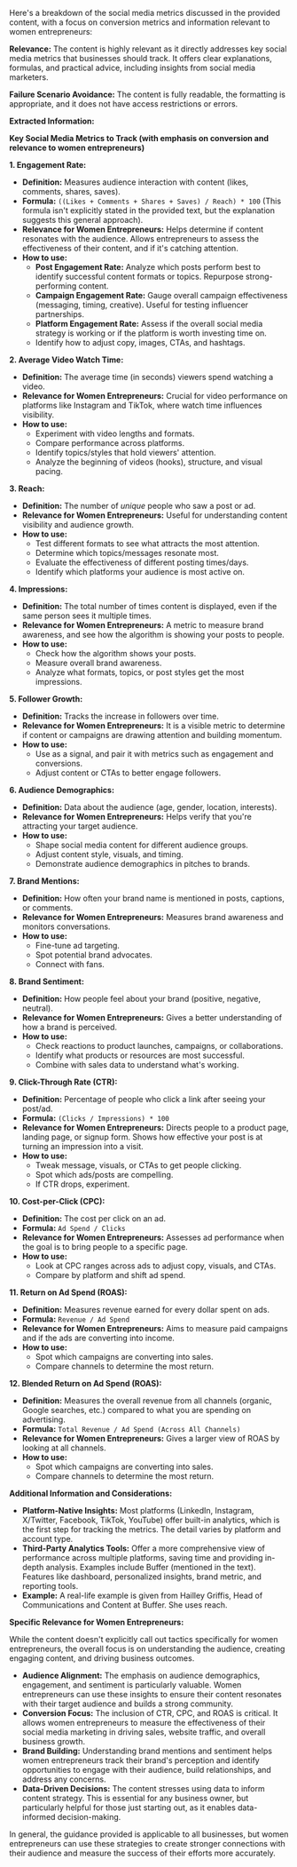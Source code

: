 Here's a breakdown of the social media metrics discussed in the provided content, with a focus on conversion metrics and information relevant to women entrepreneurs:

**Relevance:** The content is highly relevant as it directly addresses key social media metrics that businesses should track. It offers clear explanations, formulas, and practical advice, including insights from social media marketers.

**Failure Scenario Avoidance:**  The content is fully readable, the formatting is appropriate, and it does not have access restrictions or errors.

**Extracted Information:**

**Key Social Media Metrics to Track (with emphasis on conversion and relevance to women entrepreneurs)**

**1. Engagement Rate:**

*   **Definition:** Measures audience interaction with content (likes, comments, shares, saves).
*   **Formula:**  `((Likes + Comments + Shares + Saves) / Reach) * 100` (This formula isn't explicitly stated in the provided text, but the explanation suggests this general approach).
*   **Relevance for Women Entrepreneurs:** Helps determine if content resonates with the audience.  Allows entrepreneurs to assess the effectiveness of their content, and if it's catching attention.
*   **How to use:**
    *   **Post Engagement Rate:** Analyze which posts perform best to identify successful content formats or topics. Repurpose strong-performing content.
    *   **Campaign Engagement Rate:** Gauge overall campaign effectiveness (messaging, timing, creative). Useful for testing influencer partnerships.
    *   **Platform Engagement Rate:** Assess if the overall social media strategy is working or if the platform is worth investing time on.
    *   Identify how to adjust copy, images, CTAs, and hashtags.

**2. Average Video Watch Time:**

*   **Definition:** The average time (in seconds) viewers spend watching a video.
*   **Relevance for Women Entrepreneurs:** Crucial for video performance on platforms like Instagram and TikTok, where watch time influences visibility.
*   **How to use:**
    *   Experiment with video lengths and formats.
    *   Compare performance across platforms.
    *   Identify topics/styles that hold viewers' attention.
    *   Analyze the beginning of videos (hooks), structure, and visual pacing.

**3. Reach:**

*   **Definition:** The number of *unique* people who saw a post or ad.
*   **Relevance for Women Entrepreneurs:** Useful for understanding content visibility and audience growth.
*   **How to use:**
    *   Test different formats to see what attracts the most attention.
    *   Determine which topics/messages resonate most.
    *   Evaluate the effectiveness of different posting times/days.
    *   Identify which platforms your audience is most active on.

**4. Impressions:**

*   **Definition:** The total number of times content is displayed, even if the same person sees it multiple times.
*   **Relevance for Women Entrepreneurs:**  A metric to measure brand awareness, and see how the algorithm is showing your posts to people.
*   **How to use:**
    *   Check how the algorithm shows your posts.
    *   Measure overall brand awareness.
    *   Analyze what formats, topics, or post styles get the most impressions.

**5. Follower Growth:**

*   **Definition:**  Tracks the increase in followers over time.
*   **Relevance for Women Entrepreneurs:** It is a visible metric to determine if content or campaigns are drawing attention and building momentum.
*   **How to use:**
    *   Use as a signal, and pair it with metrics such as engagement and conversions.
    *   Adjust content or CTAs to better engage followers.

**6. Audience Demographics:**

*   **Definition:**  Data about the audience (age, gender, location, interests).
*   **Relevance for Women Entrepreneurs:**  Helps verify that you're attracting your target audience.
*   **How to use:**
    *   Shape social media content for different audience groups.
    *   Adjust content style, visuals, and timing.
    *   Demonstrate audience demographics in pitches to brands.

**7. Brand Mentions:**

*   **Definition:**  How often your brand name is mentioned in posts, captions, or comments.
*   **Relevance for Women Entrepreneurs:** Measures brand awareness and monitors conversations.
*   **How to use:**
    *   Fine-tune ad targeting.
    *   Spot potential brand advocates.
    *   Connect with fans.

**8. Brand Sentiment:**

*   **Definition:**  How people feel about your brand (positive, negative, neutral).
*   **Relevance for Women Entrepreneurs:** Gives a better understanding of how a brand is perceived.
*   **How to use:**
    *   Check reactions to product launches, campaigns, or collaborations.
    *   Identify what products or resources are most successful.
    *   Combine with sales data to understand what's working.

**9. Click-Through Rate (CTR):**

*   **Definition:**  Percentage of people who click a link after seeing your post/ad.
*   **Formula:** `(Clicks / Impressions) * 100`
*   **Relevance for Women Entrepreneurs:**  Directs people to a product page, landing page, or signup form. Shows how effective your post is at turning an impression into a visit.
*   **How to use:**
    *   Tweak message, visuals, or CTAs to get people clicking.
    *   Spot which ads/posts are compelling.
    *   If CTR drops, experiment.

**10. Cost-per-Click (CPC):**

*   **Definition:**  The cost per click on an ad.
*   **Formula:**  `Ad Spend / Clicks`
*   **Relevance for Women Entrepreneurs:** Assesses ad performance when the goal is to bring people to a specific page.
*   **How to use:**
    *   Look at CPC ranges across ads to adjust copy, visuals, and CTAs.
    *   Compare by platform and shift ad spend.

**11. Return on Ad Spend (ROAS):**

*   **Definition:** Measures revenue earned for every dollar spent on ads.
*   **Formula:** `Revenue / Ad Spend`
*   **Relevance for Women Entrepreneurs:** Aims to measure paid campaigns and if the ads are converting into income.
*   **How to use:**
    *   Spot which campaigns are converting into sales.
    *   Compare channels to determine the most return.

**12. Blended Return on Ad Spend (ROAS):**

*   **Definition:** Measures the overall revenue from all channels (organic, Google searches, etc.) compared to what you are spending on advertising.
*   **Formula:** `Total Revenue / Ad Spend (Across All Channels)`
*   **Relevance for Women Entrepreneurs:** Gives a larger view of ROAS by looking at all channels.
*   **How to use:**
    *   Spot which campaigns are converting into sales.
    *   Compare channels to determine the most return.

**Additional Information and Considerations:**

*   **Platform-Native Insights:** Most platforms (LinkedIn, Instagram, X/Twitter, Facebook, TikTok, YouTube) offer built-in analytics, which is the first step for tracking the metrics. The detail varies by platform and account type.
*   **Third-Party Analytics Tools:** Offer a more comprehensive view of performance across multiple platforms, saving time and providing in-depth analysis. Examples include Buffer (mentioned in the text). Features like dashboard, personalized insights, brand metric, and reporting tools.
*   **Example:**  A real-life example is given from Hailley Griffis, Head of Communications and Content at Buffer. She uses reach.

**Specific Relevance for Women Entrepreneurs:**

While the content doesn't explicitly call out tactics specifically for women entrepreneurs, the overall focus is on understanding the audience, creating engaging content, and driving business outcomes.

*   **Audience Alignment:**  The emphasis on audience demographics, engagement, and sentiment is particularly valuable. Women entrepreneurs can use these insights to ensure their content resonates with their target audience and builds a strong community.
*   **Conversion Focus:** The inclusion of CTR, CPC, and ROAS is critical.  It allows women entrepreneurs to measure the effectiveness of their social media marketing in driving sales, website traffic, and overall business growth.
*   **Brand Building:** Understanding brand mentions and sentiment helps women entrepreneurs track their brand's perception and identify opportunities to engage with their audience, build relationships, and address any concerns.
*   **Data-Driven Decisions:** The content stresses using data to inform content strategy. This is essential for any business owner, but particularly helpful for those just starting out, as it enables data-informed decision-making.

In general, the guidance provided is applicable to all businesses, but women entrepreneurs can use these strategies to create stronger connections with their audience and measure the success of their efforts more accurately.
